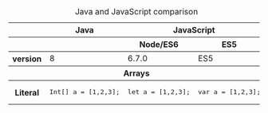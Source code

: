 <table>
  <caption>Java and JavaScript comparison</caption>
  <thead>
    <tr>
      <th></th>
      <th>Java</th>
      <th colspan="2">JavaScript</th>
    </tr>
    <tr>
      <th></th>
      <th></th>
      <th>Node/ES6</th>
      <th>ES5</th>
<!--       <th>_</th> -->
<!--       <th>$</th>       -->
    </tr>
  </thead>
  <tbody>
    <tr>
      <th>version</th>
      <td>8</td>
      <td>6.7.0</td>
      <td>ES5</td>
<!--       <td>4.2</td> -->
<!--       <td>3.1</td> -->
    </tr>
  </tbody>
  
  <thead>
    <tr>
      <th colspan="4">Arrays</th>
    </tr>
  </thead>
  
  <tbody>
    <tr>
      <th>Literal</th>
      <td><pre>Int[] a = [1,2,3];</pre></td>
      <td><pre>let a = [1,2,3];</pre></td>
      <td><pre>var a = [1,2,3];</pre></td>
    </tr>
  </tbody>
</table>
